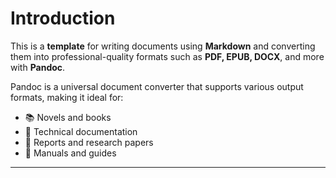 
# Introduction

This is a **template** for writing documents using **Markdown** and converting them into professional-quality formats such as **PDF, EPUB, DOCX**, and more with **Pandoc**.

Pandoc is a universal document converter that supports various output formats, making it ideal for:

- 📚 Novels and books
- 📝 Technical documentation
- 📄 Reports and research papers
- 📘 Manuals and guides

---
